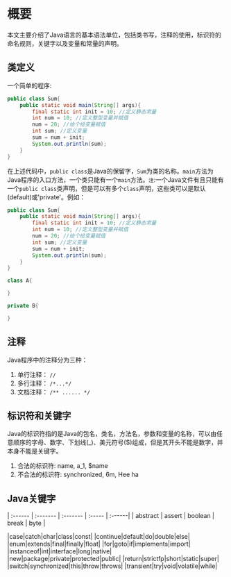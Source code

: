# 概要
本文主要介绍了Java语言的基本语法单位，包括类书写，注释的使用，标识符的命名规则，关键字以及变量和常量的声明。

## 类定义
一个简单的程序:

```java
public class Sum{
    public static void main(String[] args){
        final static int init = 10; //定义静态常量
        int num = 10; //定义整型变量并赋值
        num = 20; //给个给变量赋值
        int sum; //定义变量
        sum = num + init;
        System.out.println(sum);
    }
}
```

在上述代码中，`public class`是Java的保留字，`Sum`为类的名称。`main`方法为Java程序的入口方法，一个类只能有一个`main`方法。`注`:一个Java文件有且只能有一个`public class`类声明，但是可以有多个`class`声明，这些类可以是默认(default)或'private'。例如：

```java
public class Sum{
    public static void main(String[] args){
        final static int init = 10; //定义静态常量
        int num = 10; //定义整型变量并赋值
        num = 20; //给个给变量赋值
        int sum; //定义变量
        sum = num + init;
        System.out.println(sum);
    }
}

class A{

}

private B{

}
```

## 注释
Java程序中的注释分为三种：
1. 单行注释： `//`
2. 多行注释： `/*...*/`
3. 文档注释： `/** ...... */`

## 标识符和关键字
Java的标识符指的是Java的包名，类名，方法名，参数和变量的名称，可以由任意顺序的字母、数字、下划线(_)、美元符号($)组成，但是其开头不能是数字，并本身不能是关键字。
1. 合法的标识符: name, a_1, $name
2. 不合法的标识符: synchronized, 6m, Hee ha 

## Java关键字

| :------ | :------- | :------- | :----- | :------|
| abstract | assert | boolean | break | byte |



|case|catch|char|class|const|
|continue|default|do|double|else|
|enum|extends|final|finally|float|
|for|goto|if|implements|import|
|instanceof|int|interface|long|native|
|new|package|private|protected|public|
|return|strictfp|short|static|super|
|switch|synchronized|this|throw|throws|
|transient|try|void|volatile|while|



